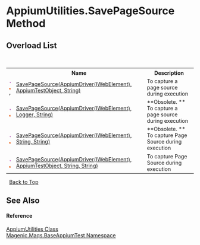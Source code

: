 # AppiumUtilities.SavePageSource Method 
 


## Overload List
&nbsp;<table><tr><th></th><th>Name</th><th>Description</th></tr><tr><td>![Public method](media/pubmethod.gif "Public method")![Static member](media/static.gif "Static member")![Code example](media/CodeExample.png "Code example")</td><td><a href="MAQS_5/Appium_AUTOGENERATED/AppiumUtilities-SavePageSource_Method_(AppiumDriver`1(IWebElement),_AppiumTestObject,_String)">SavePageSource(AppiumDriver(IWebElement), AppiumTestObject, String)</a></td><td>
To capture a page source during execution</td></tr><tr><td>![Public method](media/pubmethod.gif "Public method")![Static member](media/static.gif "Static member")</td><td><a href="MAQS_5/Appium_AUTOGENERATED/AppiumUtilities-SavePageSource_Method_(AppiumDriver`1(IWebElement),_Logger,_String)">SavePageSource(AppiumDriver(IWebElement), Logger, String)</a></td><td> **Obsolete. **
To capture a page source during execution</td></tr><tr><td>![Public method](media/pubmethod.gif "Public method")![Static member](media/static.gif "Static member")</td><td><a href="MAQS_5/Appium_AUTOGENERATED/AppiumUtilities-SavePageSource_Method_(AppiumDriver`1(IWebElement),_String,_String)">SavePageSource(AppiumDriver(IWebElement), String, String)</a></td><td> **Obsolete. **
To capture Page Source during execution</td></tr><tr><td>![Public method](media/pubmethod.gif "Public method")![Static member](media/static.gif "Static member")</td><td><a href="MAQS_5/Appium_AUTOGENERATED/AppiumUtilities-SavePageSource_Method_(AppiumDriver`1(IWebElement),_AppiumTestObject,_String,_String)">SavePageSource(AppiumDriver(IWebElement), AppiumTestObject, String, String)</a></td><td>
To capture Page Source during execution</td></tr></table>&nbsp;
<a href="#appiumutilities.savepagesource-method">Back to Top</a>

## See Also


#### Reference
<a href="MAQS_5/Appium_AUTOGENERATED/AppiumUtilities_Class">AppiumUtilities Class</a><br /><a href="MAQS_5/Appium_AUTOGENERATED/Magenic-Maqs-BaseAppiumTest_Namespace">Magenic.Maqs.BaseAppiumTest Namespace</a><br />